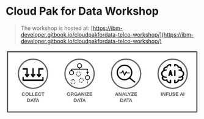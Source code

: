 # Cloud Pak for Data Workshop

> The workshop is hosted at: [https://ibm-developer.gitbook.io/cloudpakfordata-telco-workshop/](https://ibm-developer.gitbook.io/cloudpakfordata-telco-workshop/)

!["cp4data"](workshop/.gitbook/assets/images/generic/cp4data.png)
